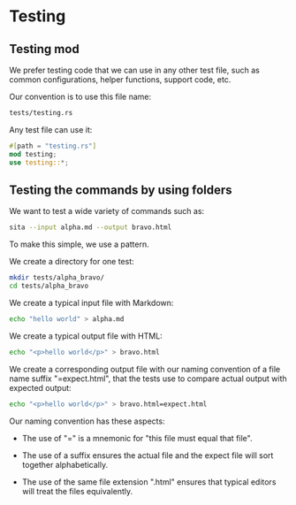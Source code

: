 # Testing


## Testing mod

We prefer testing code that we can use in any other test file, 
such as common configurations, helper functions, support code, etc.

Our convention is to use this file name:

```sh
tests/testing.rs
```

Any test file can use it:

```rust
#[path = "testing.rs"]
mod testing;
use testing::*;
```


## Testing the commands by using folders

We want to test a wide variety of commands such as:

```sh
sita --input alpha.md --output bravo.html
```

To make this simple, we use a pattern.

We create a directory for one test:

```sh
mkdir tests/alpha_bravo/
cd tests/alpha_bravo
```

We create a typical input file with Markdown:

```sh
echo "hello world" > alpha.md
```

We create a typical output file with HTML:

```sh
echo "<p>hello world</p>" > bravo.html
```

We create a corresponding output file with our naming convention of a file name suffix "=expect.html", that the tests use to compare actual output with expected output:

```sh
echo "<p>hello world</p>" > bravo.html=expect.html
```

Our naming convention has these aspects:

* The use of "=" is a mnemonic for "this file must equal that file".

* The use of a suffix ensures the actual file and the expect file will sort together alphabetically.

* The use of the same file extension ".html" ensures that typical editors will treat the files equivalently.

